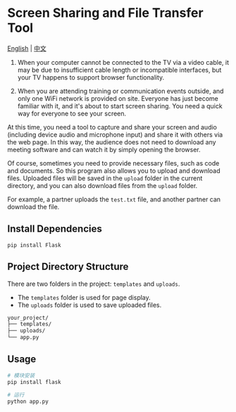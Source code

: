 # Screen Sharing and File Transfer Tool

[English](README.md) | [中文](README_CN.md)

1. When your computer cannot be connected to the TV via a video cable, it may be due to insufficient cable length or incompatible interfaces, but your TV happens to support browser functionality.

2. When you are attending training or communication events outside, and only one WiFi network is provided on site. Everyone has just become familiar with it, and it's about to start screen sharing. You need a quick way for everyone to see your screen.

At this time, you need a tool to capture and share your screen and audio (including device audio and microphone input) and share it with others via the web page. In this way, the audience does not need to download any meeting software and can watch it by simply opening the browser.

Of course, sometimes you need to provide necessary files, such as code and documents. So this program also allows you to upload and download files. Uploaded files will be saved in the `upload` folder in the current directory, and you can also download files from the `upload` folder.

For example, a partner uploads the `test.txt` file, and another partner can download the file.

## Install Dependencies

`pip install Flask`


## Project Directory Structure

There are two folders in the project: `templates` and `uploads`.

- The `templates` folder is used for page display.
- The `uploads` folder is used to save uploaded files.
```bash showLineNumbers
your_project/
├── templates/
├── uploads/
└── app.py
``` 
## Usage

```bash
# 模块安装
pip install flask 

# 运行
python app.py
```
